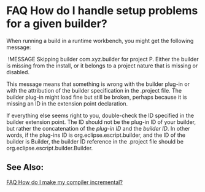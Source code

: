 

FAQ How do I handle setup problems for a given builder?
=======================================================

When running a build in a runtime workbench, you might get the following message:

    !MESSAGE Skipping builder com.xyz.builder for project P.
    Either the builder is missing from the install, or it
    belongs to a project nature that is missing or disabled.

This message means that something is wrong with the builder plug-in or with the attribution of the builder specification in the .project file. The builder plug-in might load fine but still be broken, perhaps because it is missing an ID in the extension point declaration.

If everything else seems right to you, double-check the ID specified in the builder extension point. The ID should not be the plug-in ID of your builder, but rather the concatenation of the _plug-in ID_ and the _builder ID_. In other words, if the plug-ins ID is org.eclipse.escript.builder, and the ID of the builder is Builder, the builder ID reference in the .project file should be org.eclipse.escript.builder.Builder.

  

See Also:
---------

[FAQ How do I make my compiler incremental?](./FAQ_How_do_I_make_my_compiler_incremental.md "FAQ How do I make my compiler incremental?")

